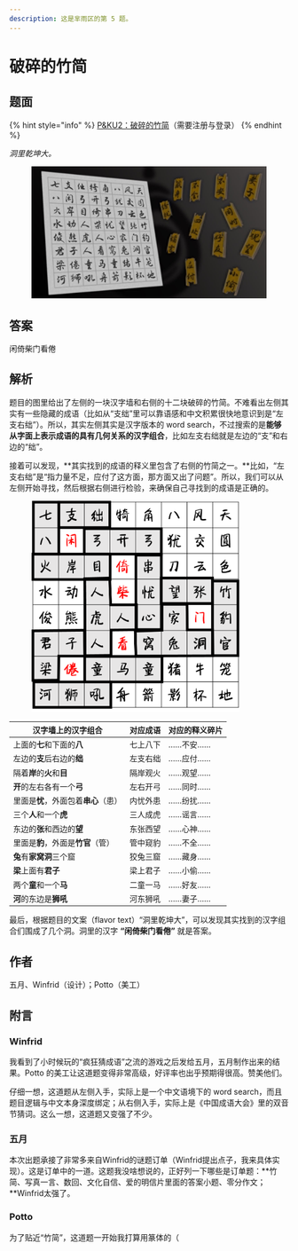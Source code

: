 ```yaml
---
description: 这是芈雨区的第 5 题。
---
```


# 破碎的竹简

## 题面

{% hint style="info" %}
[P\&KU2：破碎的竹简](https://pnku2.pkupuzzle.art/#/game/miyu/prob\_05)（需要注册与登录）
{% endhint %}

_洞里乾坤大。_

<figure><img src="../../../.gitbook/assets/image (135).png" alt=""><figcaption></figcaption></figure>

## 答案

闲倚柴门看倦

## 解析

题目的图里给出了左侧的一块汉字墙和右侧的十二块破碎的竹简。不难看出左侧其实有一些隐藏的成语（比如从“支绌”里可以靠语感和中文积累很快地意识到是“左支右绌”）。所以，其实左侧其实是汉字版本的 word search，不过搜索的是**能够从字面上表示成语的具有几何关系的汉字组合**，比如左支右绌就是左边的“支”和右边的“绌”。

接着可以发现，**其实找到的成语的释义里包含了右侧的竹简之一。**比如，“左支右绌”是“指力量不足，应付了这方面，那方面又出了问题”。所以，我们可以从左侧开始寻找，然后根据右侧进行检验，来确保自己寻找到的成语是正确的。

<figure><img src="../../../.gitbook/assets/image (208).png" alt="" width="375"><figcaption></figcaption></figure>

| 汉字墙上的汉字组合              | 对应成语 | 对应的释义碎片 |
| ---------------------- | ---- | ------- |
| 上面的**七**和下面的**八**      | 七上八下 | ……不安……  |
| 左边的**支**后右边的**绌**      | 左支右绌 | ……应付……  |
| 隔着**岸**的**火**和**目**    | 隔岸观火 | ……观望……  |
| **开**的左右各有一个**弓**      | 左右开弓 | ……同时……  |
| 里面是**忧**，外面包着**串心**（患） | 内忧外患 | ……纷扰……  |
| 三个**人**和一个**虎**        | 三人成虎 | ……谣言……  |
| 东边的**张**和西边的**望**      | 东张西望 | ……心神……  |
| 里面是**豹**，外面是**竹官**（管）  | 管中窥豹 | ……不全……  |
| **兔**有**家窝洞**三个窟       | 狡兔三窟 | ……藏身……  |
| **梁**上面有**君子**         | 梁上君子 | ……小偷……  |
| 两个**童**和一个**马**        | 二童一马 | ……好友……  |
| **河**的东边是**狮吼**        | 河东狮吼 | ……妻子……  |

最后，根据题目的文案（flavor text）“洞里乾坤大”，可以发现其实找到的汉字组合们围成了几个洞。洞里的汉字 **“闲倚柴门看倦”** 就是答案。

## 作者

五月、Winfrid（设计）；Potto（美工）

## 附言

### Winfrid

我看到了小时候玩的“疯狂猜成语”之流的游戏之后发给五月，五月制作出来的结果。Potto 的美工让这道题变得非常高级，好评率也出乎预期得很高。赞美他们。

仔细一想，这道题从左侧入手，实际上是一个中文语境下的 word search，而且题目逻辑与中文本身深度绑定；从右侧入手，实际上是《中国成语大会》里的双音节猜词。这么一想，这道题又变强了不少。

### 五月

本次出题承接了非常多来自Winfrid的谜题订单（Winfrid提出点子，我来具体实现）。这是订单中的一道。这题我没啥想说的，正好列一下哪些是订单题：**竹简、写真一言、数回、文化自信、爱的明信片里面的答案小题、零分作文；**Winfrid太强了。

### Potto

为了贴近“竹简”，这道题一开始我打算用篆体的（
